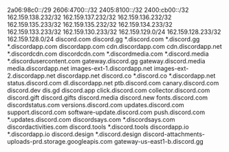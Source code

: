 2a06:98c0::/29
2606:4700::/32
2405:8100::/32
2400:cb00::/32
162.159.138.232/32
162.159.137.232/32
162.159.136.232/32
162.159.135.233/32
162.159.135.232/32
162.159.134.233/32
162.159.133.233/32
162.159.130.233/32
162.159.129.0/24
162.159.128.233/32
162.159.128.0/24
discord.com
discord.gg
*.discord.com
*.discord.gg
*.discordapp.com
discordapp.com
cdn.discordapp.com
cdn.discordapp.net
*.discordcdn.com
discordcdn.com
*.discordmedia.com
*.discord.media
*.discordusercontent.com
gateway.discord.gg
gateway.discord.media
media.discordapp.net
images-ext-1.discordapp.net
images-ext-2.discordapp.net
discordapp.net
discord.co
*.discord.co
*.discordapp.net
status.discord.com
dl.discordapp.net
ptb.discord.com
canary.discord.com
discord.dev
dis.gd
discord.app
click.discord.com
collector.discord.com
discord.gift
discord.gifts
discord.media
discord.new
fonts.discord.com
discordstatus.com
versions.discord.com
updates.discord.com
support.discord.com
software-update.discord.com
push.discord.com
*.updates.discord.com
discordsays.com
*.discordsays.com
discordactivities.com
discord.tools
*.discord.tools
discordapp.io
*.discordapp.io
discord.design
*.discord.design
discord-attachments-uploads-prd.storage.googleapis.com
gateway-us-east1-b.discord.gg
